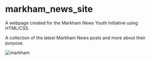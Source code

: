 # markham_news_site

A webpage created for the Markham News Youth Initiative using HTML/CSS. 

A collection of the latest Markham News posts and more about their purpose. 

![markham](https://user-images.githubusercontent.com/73706995/158436612-6af3aa2e-1ad8-44aa-ae3f-2d3d655d14d2.gif)
